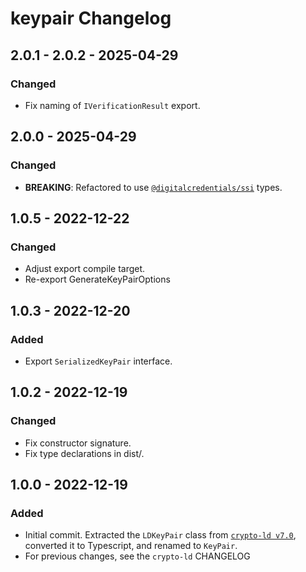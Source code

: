 # keypair Changelog

## 2.0.1 - 2.0.2 - 2025-04-29
### Changed
- Fix naming of `IVerificationResult` export.

## 2.0.0 - 2025-04-29
### Changed
- **BREAKING**: Refactored to use [`@digitalcredentials/ssi`](https://github.com/digitalcredentials/ssi)
  types.

## 1.0.5 - 2022-12-22
### Changed
- Adjust export compile target.
- Re-export GenerateKeyPairOptions

## 1.0.3 - 2022-12-20
### Added
- Export `SerializedKeyPair` interface.

## 1.0.2 - 2022-12-19
### Changed
- Fix constructor signature.
- Fix type declarations in dist/.

## 1.0.0 - 2022-12-19
### Added
- Initial commit. Extracted the `LDKeyPair` class from [`crypto-ld v7.0`](https://github.com/digitalbazaar/crypto-ld),
  converted it to Typescript, and renamed to `KeyPair`.
- For previous changes, see the `crypto-ld` CHANGELOG
